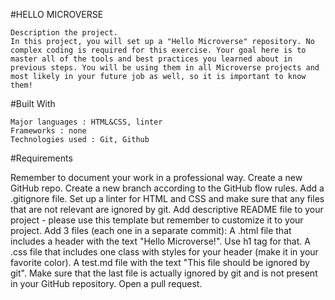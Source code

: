 #HELLO MICROVERSE

    Description the project.
    In this project, you will set up a "Hello Microverse" repository. No complex coding is required for this exercise. Your goal here is to master all of the tools and best practices you learned about in previous steps. You will be using them in all Microverse projects and most likely in your future job as well, so it is important to know them!


#Built With

    Major languages : HTML&CSS, linter
    Frameworks : none
    Technologies used : Git, Github

#Requirements

   Remember to document your work in a professional way.
   Create a new GitHub repo.
   Create a new branch according to the GitHub flow rules.
   Add a .gitignore file.
   Set up a linter for HTML and CSS and make sure that any files that are not relevant are ignored by git.
   Add descriptive README file to your project - please use this template but remember to customize it to your project.
   Add 3 files (each one in a separate commit):
   A .html file that includes a header with the text "Hello Microverse!". Use h1 tag for that.
   A .css file that includes one class with styles for your header (make it in your favorite color).
   A test.md file with the text "This file should be ignored by git".
   Make sure that the last file is actually ignored by git and is not present in your GitHub repository.
   Open a pull request.

